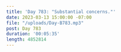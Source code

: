 ```yaml
---
title: 'Day 783: "Substantial concerns."'
date: 2023-03-13 15:00:00 -07:00
file: "/uploads/Day-B783.mp3"
post: Day 783
duration: '00:05:35'
length: 4852814
---
```


